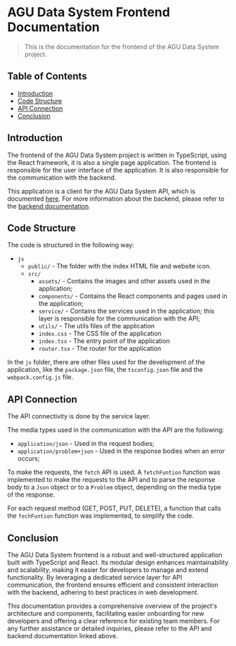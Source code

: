 # AGU Data System Frontend Documentation

> This is the documentation for the frontend of the AGU Data System project.

## Table of Contents

- [Introduction](#introduction)
- [Code Structure](#code-structure)
- [API Connection](#api-connection)
- [Conclusion](#conclusion)

## Introduction

The frontend of the AGU Data System project is written in TypeScript, using the React framework, it is also a single page application.
The frontend is responsible for the user interface of the application.
It is also responsible for the communication with the backend.

This application is a client for the AGU Data System API, which is documented [here](../jvm/API-doc.md).
For more information about the backend, please refer to the [backend documentation](../jvm/README.md).

## Code Structure

The code is structured in the following way:

- `js`
    - `public/` - The folder with the index HTML file and website icon.
    - `src/`
        - `assets/` - Contains the images and other assets used in the application;
        - `components/` - Contains the React components and pages used in the application;
        - `service/` - Contains the services used in the application; this layer is responsible for the communication
          with the API;
        - `utils/` - The utils files of the application
        - `index.css` - The CSS file of the application
        - `index.tsx` - The entry point of the application
        - `router.tsx` - The router for the application

In the `js` folder, there are other files used for the development of the application, like the `package.json` file,
the `tsconfig.json` file and the `webpack.config.js` file.

## API Connection

The API connectivity is done by the service layer.

The media types used in the communication with the API are the following:

* `application/json` - Used in the request bodies;
* `application/problem+json` - Used in the response bodies when an error occurs;

To make the requests, the `fetch` API is used. A `fetchFuntion` function was implemented to make the requests to the API
and to parse the response body to a `Json` object or to a `Problem` object, depending on the media type of the response.

For each request method (GET, POST, PUT, DELETE), a function that calls the `fechFuntion` function was implemented, to
simplify the code.

## Conclusion

The AGU Data System frontend is a robust and well-structured application built with TypeScript and React. 
Its modular design enhances maintainability and scalability, making it easier for developers to manage and extend functionality. 
By leveraging a dedicated service layer for API communication, the frontend ensures efficient and consistent interaction with the backend, adhering to best practices in web development.

This documentation provides a comprehensive overview of the project's architecture and components, facilitating easier onboarding for new developers and offering a clear reference for existing team members.
For any further assistance or detailed inquiries, please refer to the API and backend documentation linked above.